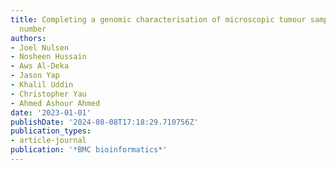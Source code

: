 ```yaml
---
title: Completing a genomic characterisation of microscopic tumour samples with copy
  number
authors:
- Joel Nulsen
- Nosheen Hussain
- Aws Al-Deka
- Jason Yap
- Khalil Uddin
- Christopher Yau
- Ahmed Ashour Ahmed
date: '2023-01-01'
publishDate: '2024-08-08T17:18:29.710756Z'
publication_types:
- article-journal
publication: '*BMC bioinformatics*'
---
```

